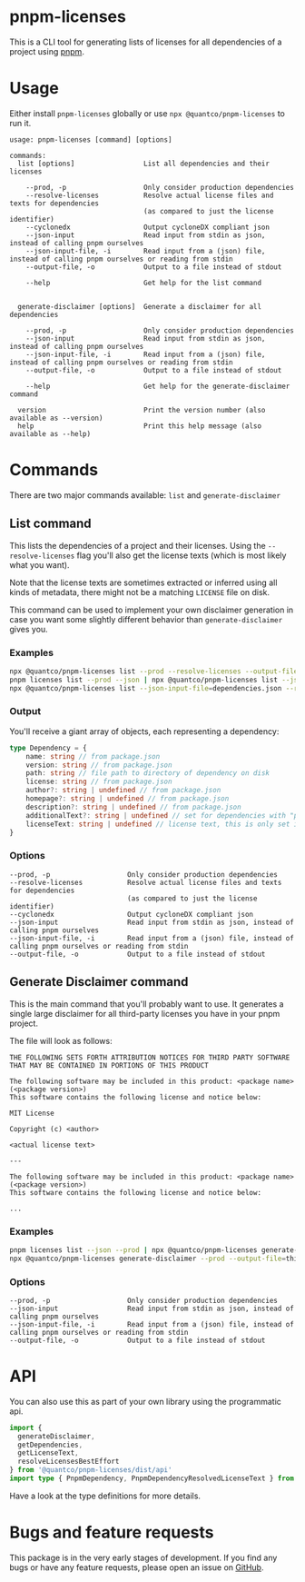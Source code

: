 # pnpm-licenses

This is a CLI tool for generating lists of licenses for all dependencies of a project using [pnpm](https://pnpm.io).

# Usage

Either install `pnpm-licenses` globally or use `npx @quantco/pnpm-licenses` to run it.

```
usage: pnpm-licenses [command] [options]

commands:
  list [options]                 List all dependencies and their licenses

    --prod, -p                   Only consider production dependencies
    --resolve-licenses           Resolve actual license files and texts for dependencies
                                 (as compared to just the license identifier)
    --cyclonedx                  Output cycloneDX compliant json
    --json-input                 Read input from stdin as json, instead of calling pnpm ourselves
    --json-input-file, -i        Read input from a (json) file, instead of calling pnpm ourselves or reading from stdin
    --output-file, -o            Output to a file instead of stdout

    --help                       Get help for the list command


  generate-disclaimer [options]  Generate a disclaimer for all dependencies

    --prod, -p                   Only consider production dependencies
    --json-input                 Read input from stdin as json, instead of calling pnpm ourselves
    --json-input-file, -i        Read input from a (json) file, instead of calling pnpm ourselves or reading from stdin
    --output-file, -o            Output to a file instead of stdout

    --help                       Get help for the generate-disclaimer command

  version                        Print the version number (also available as --version)
  help                           Print this help message (also available as --help)
```

# Commands

There are two major commands available: `list` and `generate-disclaimer`

## List command

This lists the dependencies of a project and their licenses.
Using the `--resolve-licenses` flag you'll also get the license texts (which is most likely what you want).

Note that the license texts are sometimes extracted or inferred using all kinds of metadata, there might not be a matching `LICENSE` file on disk.

This command can be used to implement your own disclaimer generation in case you want some slightly different behavior than `generate-disclaimer` gives you.

### Examples

```bash
npx @quantco/pnpm-licenses list --prod --resolve-licenses --output-file=output.json
pnpm licenses list --prod --json | npx @quantco/pnpm-licenses list --json-input --resolve-licenses
npx @quantco/pnpm-licenses list --json-input-file=dependencies.json --resolve-licenses
```

### Output

You'll receive a giant array of objects, each representing a dependency:

```ts
type Dependency = {
    name: string // from package.json
    version: string // from package.json
    path: string // file path to directory of dependency on disk
    license: string // from package.json
    author?: string | undefined // from package.json
    homepage?: string | undefined // from package.json
    description?: string | undefined // from package.json
    additionalText?: string | undefined // set for dependencies with "public domain like" licences as a replacement for "Copyright (c) <author>"
    licenseText: string | undefined // license text, this is only set if you use the --resolve-licenses flag
}
```

### Options

```
--prod, -p                   Only consider production dependencies
--resolve-licenses           Resolve actual license files and texts for dependencies
                             (as compared to just the license identifier)
--cyclonedx                  Output cycloneDX compliant json
--json-input                 Read input from stdin as json, instead of calling pnpm ourselves
--json-input-file, -i        Read input from a (json) file, instead of calling pnpm ourselves or reading from stdin
--output-file, -o            Output to a file instead of stdout
```


## Generate Disclaimer command

This is the main command that you'll probably want to use.
It generates a single large disclaimer for all third-party licenses you have in your pnpm project.

The file will look as follows:

```
THE FOLLOWING SETS FORTH ATTRIBUTION NOTICES FOR THIRD PARTY SOFTWARE THAT MAY BE CONTAINED IN PORTIONS OF THIS PRODUCT

The following software may be included in this product: <package name> (<package version>)
This software contains the following license and notice below:

MIT License

Copyright (c) <author>

<actual license text>

---

The following software may be included in this product: <package name> (<package version>)
This software contains the following license and notice below:

...
```

### Examples

```bash
pnpm licenses list --json --prod | npx @quantco/pnpm-licenses generate-disclaimer --json-input --output-file=third-party-licenses.txt
npx @quantco/pnpm-licenses generate-disclaimer --prod --output-file=third-party-licenses.txt
```

### Options

```
--prod, -p                   Only consider production dependencies
--json-input                 Read input from stdin as json, instead of calling pnpm ourselves
--json-input-file, -i        Read input from a (json) file, instead of calling pnpm ourselves or reading from stdin
--output-file, -o            Output to a file instead of stdout
```


# API

You can also use this as part of your own library using the programmatic api.

```ts
import {
  generateDisclaimer,
  getDependencies,
  getLicenseText,
  resolveLicensesBestEffort
} from '@quantco/pnpm-licenses/dist/api'
import type { PnpmDependency, PnpmDependencyResolvedLicenseText } from '@quantco/pnpm-licenses/dist/api'
```

Have a look at the type definitions for more details.

# Bugs and feature requests

This package is in the very early stages of development.
If you find any bugs or have any feature requests, please open an issue on [GitHub](https://github.com/Quantco/pnpm-licenses/issues).
